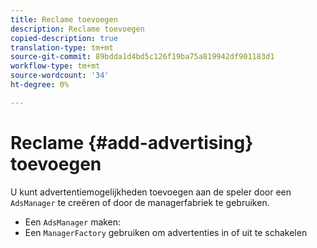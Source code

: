 ```yaml
---
title: Reclame toevoegen
description: Reclame toevoegen
copied-description: true
translation-type: tm+mt
source-git-commit: 89bdda1d4bd5c126f19ba75a819942df901183d1
workflow-type: tm+mt
source-wordcount: '34'
ht-degree: 0%

---
```



# Reclame {#add-advertising} toevoegen

U kunt advertentiemogelijkheden toevoegen aan de speler door een `AdsManager` te creëren of door de managerfabriek te gebruiken.

* Een `AdsManager` maken:
* Een `ManagerFactory` gebruiken om advertenties in of uit te schakelen